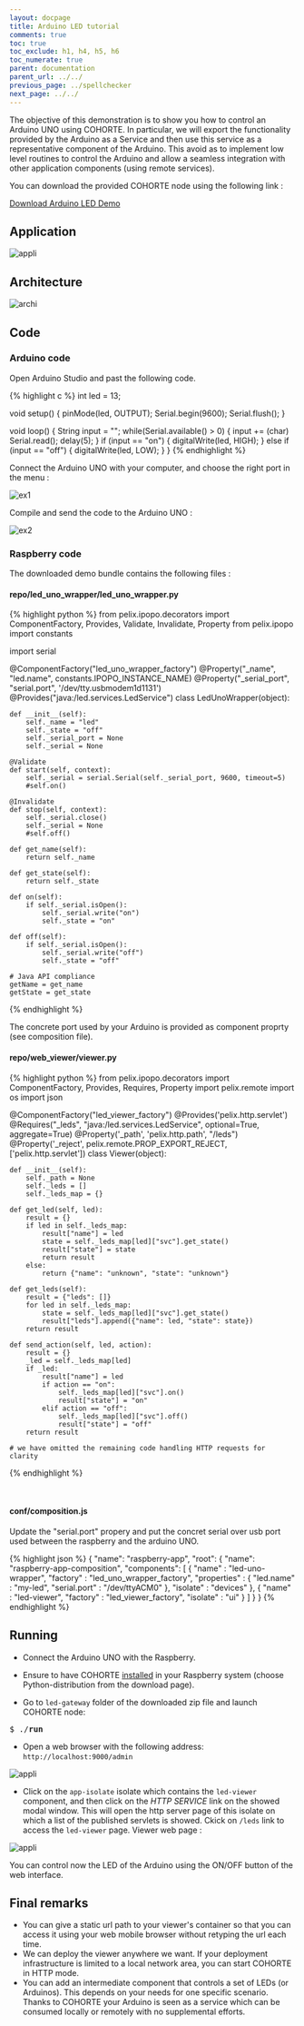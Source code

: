 ```yaml
---
layout: docpage
title: Arduino LED tutorial
comments: true
toc: true
toc_exclude: h1, h4, h5, h6
toc_numerate: true
parent: documentation
parent_url: ../../
previous_page: ../spellchecker
next_page: ../../
---
```


The objective of this demonstration is to show you how to control an Arduino UNO using COHORTE. In particular, we will export the functionality provided by the Arduino as a Service and then use this service as a representative component of the Arduino. This avoid as to implement low level routines to control the Arduino and allow a seamless integration with other application components (using remote services).

You can download the provided COHORTE node using the following link :

<a id="download_arduino_led_snapshot" href="led-raspberry-only.zip" class="btn btn-success">Download Arduino LED Demo</a>

## Application

![appli](arduino-led-img1.png)

## Architecture

![archi](arduino-led-img2.png)

## Code

### Arduino code

Open Arduino Studio and past the following code.

{% highlight c %}
int led = 13;

void setup() {
  pinMode(led, OUTPUT);
  Serial.begin(9600);
  Serial.flush();
}

void loop() {
  String input = "";
  while(Serial.available() > 0)
  {
    input += (char) Serial.read();
    delay(5);
  }
  if (input == "on")
  {
    digitalWrite(led, HIGH);
  }
  else if (input == "off")
  {
    digitalWrite(led, LOW);
  }
}
{% endhighlight %}

Connect the Arduino UNO with your computer, and choose the right port in the menu :

![ex1](arduino-led-img5.png)

Compile and send the code to the Arduino UNO :

![ex2](arduino-led-img6.png)

### Raspberry code

The downloaded demo bundle contains the following files :

#### repo/led_uno_wrapper/led_uno_wrapper.py

{% highlight python %}
from pelix.ipopo.decorators import ComponentFactory, Provides, Validate, Invalidate, Property
from pelix.ipopo import constants

import serial

@ComponentFactory("led_uno_wrapper_factory")
@Property("_name", "led.name", constants.IPOPO_INSTANCE_NAME)
@Property("_serial_port", "serial.port", '/dev/tty.usbmodem1d1131')
@Provides("java:/led.services.LedService")
class LedUnoWrapper(object):

    def __init__(self):
        self._name = "led"
        self._state = "off"
        self._serial_port = None
        self._serial = None
        
    @Validate    
    def start(self, context):
        self._serial = serial.Serial(self._serial_port, 9600, timeout=5)
        #self.on()

    @Invalidate    
    def stop(self, context):
        self._serial.close()
        self._serial = None
        #self.off()

    def get_name(self):
        return self._name

    def get_state(self):
        return self._state

    def on(self):             
        if self._serial.isOpen():
            self._serial.write("on")
            self._state = "on"

    def off(self):        
        if self._serial.isOpen():
            self._serial.write("off")
            self._state = "off"

    # Java API compliance
    getName = get_name
    getState = get_state
{% endhighlight %}

The concrete port used by your Arduino is provided as component proprty (see composition file).

#### repo/web_viewer/viewer.py

{% highlight python %}
from pelix.ipopo.decorators import ComponentFactory, Provides, Requires, Property
import pelix.remote
import os
import json


@ComponentFactory("led_viewer_factory")
@Provides('pelix.http.servlet')
@Requires("_leds", "java:/led.services.LedService", optional=True, aggregate=True)
@Property('_path', 'pelix.http.path', "/leds")
@Property('_reject', pelix.remote.PROP_EXPORT_REJECT, ['pelix.http.servlet'])
class Viewer(object):

    def __init__(self):
        self._path = None     
        self._leds = []
        self._leds_map = {}      

    def get_led(self, led):
        result = {}        
        if led in self._leds_map:
            result["name"] = led
            state = self._leds_map[led]["svc"].get_state()
            result["state"] = state
            return result
        else:    
            return {"name": "unknown", "state": "unknown"}

    def get_leds(self):
        result = {"leds": []}
        for led in self._leds_map:            
            state = self._leds_map[led]["svc"].get_state()            
            result["leds"].append({"name": led, "state": state})         
        return result

    def send_action(self, led, action):
        result = {}
        _led = self._leds_map[led]
        if _led:
            result["name"] = led
            if action == "on":
                self._leds_map[led]["svc"].on()
                result["state"] = "on"
            elif action == "off":
                self._leds_map[led]["svc"].off()
                result["state"] = "off"
        return result

    # we have omitted the remaining code handling HTTP requests for clarity    
{% endhighlight %}

<br/>

#### conf/composition.js

Update the "serial.port" propery and put the concret serial over usb port used between the raspberry and the arduino UNO.

{% highlight json %}
{
    "name": "raspberry-app",
    "root": {
        "name": "raspberry-app-composition",
        "components": [
            {
                "name" : "led-uno-wrapper",
                "factory" : "led_uno_wrapper_factory",
                "properties" : {
                    "led.name" : "my-led",
                    "serial.port" : "/dev/ttyACM0"
                },
                "isolate" : "devices" 
            },
            {
                "name" : "led-viewer",
                "factory" : "led_viewer_factory",
                "isolate" : "ui"
            }
        ]
    }
}
{% endhighlight %}


## Running

* Connect the Arduino UNO with the Raspberry.

* Ensure to have COHORTE [installed]({{site.baseurl}}/docs/1.x/setup) in your Raspberry system (choose Python-distribution from the download page).

* Go to `led-gateway` folder of the downloaded zip file and launch COHORTE node: 

<pre>
$ ./<b>run</b>
</pre>

* Open a web browser with the following address: `http://localhost:9000/admin`

![appli](arduino-led-img3.png)

* Click on the `app-isolate` isolate which contains the `led-viewer` component, and then click on the *HTTP SERVICE* link on the showed modal window. This will open the http server page of this isolate on which a list of the published servlets is showed. Ckick on `/leds` link to access the `led-viewer` page.
Viewer web page :

![appli](arduino-led-img4.png)

You can control now the LED of the Arduino using the ON/OFF button of the web interface. 

## Final remarks 

* You can give a static url path to your viewer's container so that you can access it using your web mobile browser without retyping the url each time.
* We can deploy the viewer anywhere we want. If your deployment infrastructure is limited to a local network area, you can start COHORTE in HTTP mode. 
* You can add an intermediate component that controls a set of LEDs (or Arduinos). This depends on your needs for one specific scenario. Thanks to COHORTE your Arduino is seen as a service which can be consumed locally or remotely with no supplemental efforts. 


<!--
<script>
    function loadLatestSnapshots() {
        $.getJSON( "http://cohorte.github.io/latest_demos_led.json", function( data ) {                                              
            $("#download_arduino_led_snapshot").attr("href", data["snapshots"]["led-distribution"]["files"]["zip"])         
        });
    }
    $(document).ready(function() {        
        loadLatestSnapshots();
    });
</script>
-->
